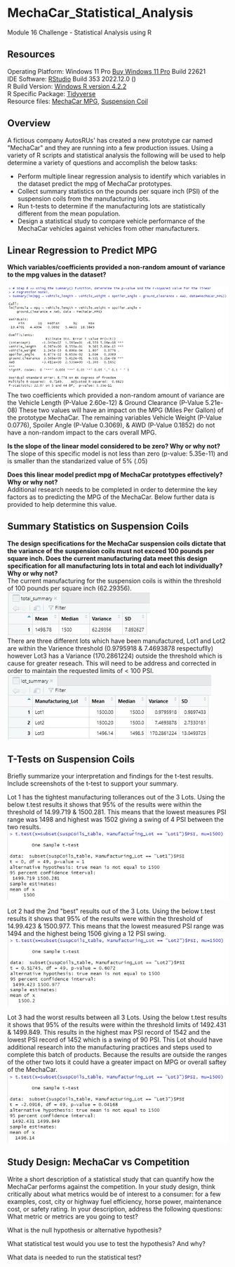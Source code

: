 # MechaCar_Statistical_Analysis
Module 16 Challenge - Statistical Analysis using R

## Resources
Operating Platform: Windows 11 Pro [Buy Windows 11 Pro](https://www.microsoft.com/en-us/d/windows-11-pro/dg7gmgf0d8h4?rtc=1) Build 22621</br>
IDE Software: [RStudio](https://posit.co/download/rstudio-desktop/) Build 353 2022.12.0 ()</br>
R Build Version: [Windows R version 4.2.2](https://cran.r-project.org/bin/windows/base/)</br>
R Specific Package: [Tidyverse](https://www.tidyverse.org/)</br>
Resource files: [MechaCar MPG](MechaCar_mpg.csv), [Suspension Coil](Suspension_Coil.csv)

## Overview
A fictious company AutosRUs' has created a new prototype car named "MechaCar" and they are running into a few production issues. Using a variety of R scripts and statistical analysis the following will be used to help determine a variety of questions and accomplish the below tasks:
* Perform multiple linear regression analysis to identify which variables in the dataset predict the mpg of MechaCar prototypes.
* Collect summary statistics on the pounds per square inch (PSI) of the suspension coils from the manufacturing lots.
* Run t-tests to determine if the manufacturing lots are statistically different from the mean population.
* Design a statistical study to compare vehicle performance of the MechaCar vehicles against vehicles from other manufacturers.

## Linear Regression to Predict MPG

<b>Which variables/coefficients provided a non-random amount of variance to the mpg values in the dataset?</b></br>
</br>![SummaryLM](Resources/Part1Step6.jpg)</br>
The two coefficients which provided a non-random amount of variance are the Vehicle Length (P-Value 2.60e-12) & Ground Clearance (P-Value 5.21e-08) These two values will have an impact on the MPG (Miles Per Gallon) of the prototype MechaCar. The remaining variables Vehicle Weight (P-Value 0.0776), Spoiler Angle (P-Value 0.3069), & AWD (P-Value 0.1852) do not have a non-random impact to the cars overall MPG. 

<b>Is the slope of the linear model considered to be zero? Why or why not?</b></br>
The slope of this specific model is not less than zero (p-value: 5.35e-11) and is smaller than the standarized value of 5% (.05) 

<b>Does this linear model predict mpg of MechaCar prototypes effectively? Why or why not?</b></br>
Additional research needs to be completed in order to determine the key factors as to predicting the MPG of the MechaCar. Below further data is provided to help determine this value. 

## Summary Statistics on Suspension Coils
<b>The design specifications for the MechaCar suspension coils dictate that the variance of the suspension coils must not exceed 100 pounds per square inch. Does the current manufacturing data meet this design specification for all manufacturing lots in total and each lot individually? Why or why not?</b></br>
The current manufacturing for the suspension coils is within the threshold of 100 pounds per square inch (62.29356).
</br>![TotalSummary](/Resources/Part2Step3.jpg)</br>
There are three different lots which have been manufactured, Lot1 and Lot2 are within the Varience threshold (0.9795918 & 7.4693878 respectuflly) however Lot3 has a Variance (170.2861224) outside the threshold which is cause for greater reseach. This will need to be address and corrected in order to maintain the requested limits of < 100 PSI. 
</br>![LotSummary](/Resources/Part2Step4.jpg)</br>

## T-Tests on Suspension Coils
Briefly summarize your interpretation and findings for the t-test results. Include screenshots of the t-test to support your summary.</br>

Lot 1 has the tightest manufacturing tollerances out of the 3 Lots. Using the below t.test results it shows that 95% of the results were within the threshold of 14.99.719 & 1500.281. This means that the lowest measures PSI range was 1498 and highest was 1502 giving a swing of 4 PSI between the two results. 
</br>![Lot1TTest](/Resources/Part3Step2Lot1.jpg)</br>

Lot 2 had the 2nd "best" results out of the 3 Lots. Using the below t.test results it shows that 95% of the results were within the threshold of 14.99.423 & 1500.977. This means that the lowest measured PSI range was 1494 and the highest being 1506 giving a 12 PSI swing. 
</br>![Lot1TTest](/Resources/Part3Step2Lot2.jpg)</br>

Lot 3 had the worst results between all 3 Lots. Using the below t.test results it shows that 95% of the results were within the threshold limits of 1492.431 & 1499.849. This results in the highest max PSI record of 1542 and the lowest PSI record of 1452 which is a swing of 90 PSI. This Lot should have additional research into the manufacturing practices and steps used to complete this batch of products. Because the results are outside the ranges of the other two lots it could have a greater impact on MPG or overall saftey of the MechaCar.
</br>![Lot1TTest](/Resources/Part3Step2Lot3.jpg)</br>

## Study Design: MechaCar vs Competition
Write a short description of a statistical study that can quantify how the MechaCar performs against the competition. In your study design, think critically about what metrics would be of interest to a consumer: for a few examples, cost, city or highway fuel efficiency, horse power, maintenance cost, or safety rating.
In your description, address the following questions:
What metric or metrics are you going to test?

What is the null hypothesis or alternative hypothesis?

What statistical test would you use to test the hypothesis? And why?

What data is needed to run the statistical test?


